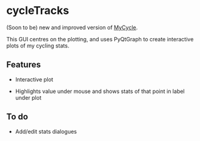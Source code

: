 # cycleTracks

(Soon to be) new and improved version of [MyCycle](https://github.com/keziah55/MyCycle).

This GUI centres on the plotting, and uses PyQtGraph to create interactive
plots of my cycling stats.

## Features

- Interactive plot

- Highlights value under mouse and shows stats of that point in label under plot

## To do

- Add/edit stats dialogues